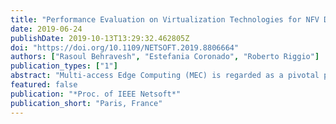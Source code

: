 ```yaml
---
title: "Performance Evaluation on Virtualization Technologies for NFV Deployment in 5G Networks"
date: 2019-06-24
publishDate: 2019-10-13T13:29:32.462805Z
doi: "https://doi.org/10.1109/NETSOFT.2019.8806664"
authors: ["Rasoul Behravesh", "Estefania Coronado", "Roberto Riggio"]
publication_types: ["1"]
abstract: "Multi-access Edge Computing (MEC) is regarded as a pivotal pillar to grasp the particularized 5G goals by shifting network intelligence from the cloud to the edge. Network Function Virtualization (NFV) emerged as a paradigm intending to replace traditional vendor-specific network appliances with software instances of the network functions capable of running on standard devices. Recently, deploying softwarized network functions at the network edge has gained an unprecedented attention. Multiple virtualization technologies can be utilized to deploy virtualized network functions including Virtual Machines (VMs), containers, and unikernels. However, each virtualization platform has specific advantages and disadvantages, which makes worthy studying their real performance. This is specially important when it comes to implement network functions at the edge of 5G networks, where resources are scarce and quick response to user requests is needed. In this regard, this paper studies the performance of virtualization technologies by deploying two services namely Apache and Redis and provides an extensive experimental campaign and conclusive results."
featured: false
publication: "*Proc. of IEEE Netsoft*"
publication_short: "Paris, France"
---
```


